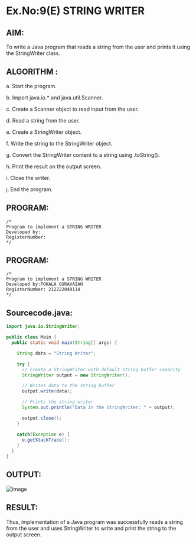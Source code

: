 # Ex.No:9(E) STRING WRITER

## AIM:
To write a Java program that reads a string from the user and prints it using the StringWriter class.
## ALGORITHM :

a.	Start the program.

b.	Import java.io.* and java.util.Scanner.

c.	Create a Scanner object to read input from the user.

d.	Read a string from the user.

e.	Create a StringWriter object.

f.	Write the string to the StringWriter object.

g.	Convert the StringWriter content to a string using .toString().

h.	Print the result on the output screen.

i.	Close the writer.

j.	End the program.


## PROGRAM:
 ```
/*
Program to implement a STRING WRITER
Developed by: 
RegisterNumber:  
*/
```

## PROGRAM:
 ```
/*
Program to implement a STRING WRITER
Developed by:POKALA GURAVAIAH
RegisterNumber: 212222040114
*/
```

## Sourcecode.java:
```java
import java.io.StringWriter;

public class Main {
  public static void main(String[] args) {

    String data = "String Writer";

    try {
      // Create a StringWriter with default string buffer capacity
      StringWriter output = new StringWriter();

      // Writes data to the string buffer
      output.write(data);

      // Prints the string writer
      System.out.println("Data in the StringWriter: " + output);

      output.close();
    }

    catch(Exception e) {
      e.getStackTrace();
    }
  }
}
```

## OUTPUT:

![image](https://github.com/user-attachments/assets/9cc5a704-a883-435a-9610-b6a5e3ffab31)

## RESULT:
Thus, implementation of  a Java program was successfully reads a string from the user and uses StringWriter to write and print the string to the output screen.

